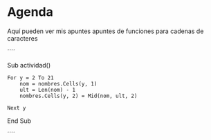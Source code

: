 # Agenda
Aquí pueden ver mis apuntes 
apuntes de funciones para cadenas de caracteres 

´´´´

Sub actividad()
    
    For y = 2 To 21
        nom = nombres.Cells(y, 1)
        ult = Len(nom) - 1
        nombres.Cells(y, 2) = Mid(nom, ult, 2)
        
    Next y
    
End Sub

´´´´